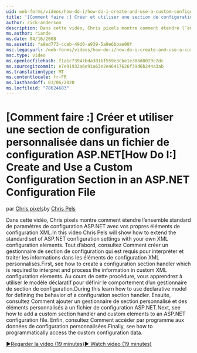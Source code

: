 ```yaml
---
uid: web-forms/videos/how-do-i/how-do-i-create-and-use-a-custom-configuration-section-in-an-aspnet-configuration-file
title: '[Comment faire :] Créer et utiliser une section de configuration personnalisée dans un fichier de configuration ASP.NET | Microsoft Docs'
author: rick-anderson
description: Dans cette vidéo, Chris pixels montre comment étendre l’ensemble standard de paramètres de configuration ASP.NET avec vos propres éléments de configuration XML. Tout d’abord, consultez Comment...
ms.author: riande
ms.date: 04/16/2008
ms.assetid: fa9ed773-cceb-49d0-a939-5a9e6bbae00f
msc.legacyurl: /web-forms/videos/how-do-i/how-do-i-create-and-use-a-custom-configuration-section-in-an-aspnet-configuration-file
msc.type: video
ms.openlocfilehash: f1a1c73947bda381bf559e3cbe1e308d0079c2dc
ms.sourcegitcommit: e7e91932a6e91a63e2e46417626f39d6b244a3ab
ms.translationtype: MT
ms.contentlocale: fr-FR
ms.lasthandoff: 03/06/2020
ms.locfileid: "78624683"
---
```

# <a name="how-do-i-create-and-use-a-custom-configuration-section-in-an-aspnet-configuration-file"></a><span data-ttu-id="ed12a-104">[Comment faire :] Créer et utiliser une section de configuration personnalisée dans un fichier de configuration ASP.NET</span><span class="sxs-lookup"><span data-stu-id="ed12a-104">[How Do I:] Create and Use a Custom Configuration Section in an ASP.NET Configuration File</span></span>

<span data-ttu-id="ed12a-105">par [Chris pixels](https://twitter.com/chrispels)</span><span class="sxs-lookup"><span data-stu-id="ed12a-105">by [Chris Pels](https://twitter.com/chrispels)</span></span>

<span data-ttu-id="ed12a-106">Dans cette vidéo, Chris pixels montre comment étendre l’ensemble standard de paramètres de configuration ASP.NET avec vos propres éléments de configuration XML.</span><span class="sxs-lookup"><span data-stu-id="ed12a-106">In this video Chris Pels will show how to extend the standard set of ASP.NET configuration settings with your own XML configuration elements.</span></span> <span data-ttu-id="ed12a-107">Tout d’abord, consultez Comment créer un gestionnaire de section de configuration qui est requis pour interpréter et traiter les informations dans les éléments de configuration XML personnalisés.</span><span class="sxs-lookup"><span data-stu-id="ed12a-107">First, see how to create a configuration section handler which is required to interpret and process the information in custom XML configuration elements.</span></span> <span data-ttu-id="ed12a-108">Au cours de cette procédure, vous apprendrez à utiliser le modèle déclaratif pour définir le comportement d’un gestionnaire de section de configuration.</span><span class="sxs-lookup"><span data-stu-id="ed12a-108">During this learn how to use declarative model for defining the behavior of a configuration section handler.</span></span> <span data-ttu-id="ed12a-109">Ensuite, consultez Comment ajouter un gestionnaire de section personnalisé et des éléments personnalisés à un fichier de configuration ASP.NET.</span><span class="sxs-lookup"><span data-stu-id="ed12a-109">Next, see how to add a custom section handler and custom elements to an ASP.NET configuration file.</span></span> <span data-ttu-id="ed12a-110">Enfin, consultez Comment accéder par programme aux données de configuration personnalisées.</span><span class="sxs-lookup"><span data-stu-id="ed12a-110">Finally, see how to programmatically access the custom configuration data.</span></span>

[<span data-ttu-id="ed12a-111">&#9654;Regarder la vidéo (19 minutes)</span><span class="sxs-lookup"><span data-stu-id="ed12a-111">&#9654; Watch video (19 minutes)</span></span>](https://channel9.msdn.com/Blogs/ASP-NET-Site-Videos/how-do-i-create-and-use-a-custom-configuration-section-in-an-aspnet-configuration-file)
